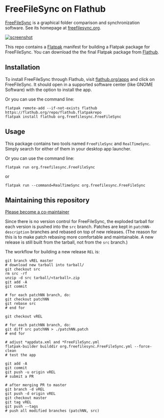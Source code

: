 # FreeFileSync on Flathub

[FreeFileSync](https://www.freefilesync.org/) is a graphical folder comparison
and synchronization software. See its homepage at
[freefilesync.org](https://www.freefilesync.org).

[![screenshot](https://www.freefilesync.org/images/screenshots/openSUSE.png)](https://www.freefilesync.org/images/screenshots/openSUSE.png)

This repo contains a [Flatpak] manifest for building a
Flatpak package for FreeFileSync. You can download the the final Flatpak
package from [Flathub].

[Flatpak]: http://flatpak.org
[Flathub]: https://flathub.org

## Installation

To install FreeFileSync through Flathub, visit
[flathub.org/apps](https://flathub.org/apps.html) and click on FreeFileSync.
It should open in a supported software center (like GNOME Software) with the
option to install the app.

Or you can use the command line:
```
flatpak remote-add --if-not-exists flathub https://flathub.org/repo/flathub.flatpakrepo
flatpak install flathub org.freefilesync.FreeFileSync
```

## Usage

This package contains two tools named `FreeFileSync` and `RealTimeSync`. Simply
search for either of them in your desktop app launcher.

Or you can use the command line:
```
flatpak run org.freefilesync.FreeFileSync
```
or
```
flatpak run --command=RealTimeSync org.freefilesync.FreeFileSync
```

## Maintaining this repository

[Please become a co-maintainer](https://github.com/flathub/org.freefilesync.FreeFileSync/issues/11)

Since there is no version control for FreeFileSync, the exploded tarball for
each version is pushed into the `src` branch. Patches are kept in
`patchNN-description` branches and rebased on top of new releases.
(The reason for this is to make patch rebasing more comfortable and
maintainable. A new release is still built from the tarball, not from the `src`
branch.)

The workflow for building a new release `REL` is:
```
git branch vREL master
# download new tarball into tarball/
git checkout src
rm src -rf
unzip -d src tarball/<tarball>.zip
git add -A
git commit

# for each patchNN branch, do:
git checkout patchNN
git rebase src
# end for

git checkout vREL

# for each patchNN branch, do:
git diff src patchNN > ./patchNN.patch
# end for

# adjust *appdata.xml and *FreeFileSync.yml
flatpak-builder builddir org.freefilesync.FreeFileSync.yml --force-clean
# test the app

git add -A
git commit
git push -u origin vREL
# submit a PR

# after merging PR to master
git branch -d vREL
git push -d origin vREL
git checkout master
git tag vREL
git push --tags
# push all modified branches (patchNN, src)
```

